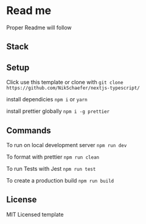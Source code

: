 # Read me

Proper Readme will follow

## Stack

## Setup

Click use this template or clone with
`git clone https://github.com/NikSchaefer/nextjs-typescript/`

install dependicies `npm i` or `yarn`

install prettier globally `npm i -g prettier`

## Commands

To run on local development server `npm run dev`

To format with prettier `npm run clean`

To run Tests with Jest `npm run test`

To create a production build `npm run build`

## License

MIT Licensed template
